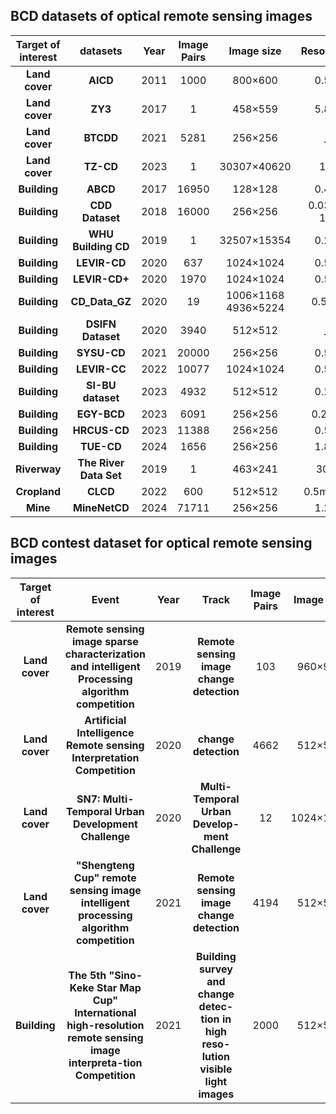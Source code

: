 ## BCD datasets of optical remote sensing images 
|Target of interest|datasets|Year|Image Pairs|Image size|Resolution|Webline|
|:---:|:---:|:---:|:---:|:---:|:---:|:---:|
|**Land cover**|**AICD**|2011|1000|800×600|0.5m|**_**|
|**Land cover**|**ZY3**|2017|1|458×559|5.8m|[link](http://poles.tpdc.ac.cn/zh-hans/data/b9748f8d-c06e-42a4-a2bc-7a185927f025/)|
|**Land cover**|**BTCDD**|2021|5281|256×256|**_**|**_**|
|**Land cover**|**TZ-CD**|2023|1|30307×40620|1m|**_**|
|**Building**|**ABCD**|2017|16950|128×128|0.4m|[link](https://github.com/gistairc/ABCDdataset)|
|**Building**|**CDD Dataset**|2018|16000|256×256|0.03m-1m|[link](https://drive.google.com/file/d/1GX656JqqOyBi_Ef0w65kDGVto-nHrNs9/edit)|
|**Building**|**WHU Building CD**|2019|1|32507×15354|0.2m|[link](https://study.rsgis.whu.edu.cn/pages/download/building_dataset.html)|
|**Building**|**LEVIR-CD**|2020|637|1024×1024|0.5m|[link](https://justchenhao.github.io/LEVIR/)|
|**Building**|**LEVIR-CD+**|2020|1970|1024×1024|0.5m|[link](https://github.com/S2Looking/Dataset)|
|**Building**|**CD_Data_GZ**|2020|19|1006×1168   4936×5224|0.55m|[link](https://github.com/daifeng2016/Change-Detection-Dataset-for-High-Resolution-Satellite-Imagery)|
|**Building**|**DSIFN Dataset**|2020|3940|512×512|**_**|[link](https://github.com/GeoZcx/A-deeply-supervised-image-fusion-network-for-change-detection-in-remote-sensing-images/tree/master/dataset)|
|**Building**|**SYSU-CD**|2021|20000|256×256|0.5m|[link](https://github.com/liumency/SYSU-CD)|
|**Building**|**LEVIR-CC**|2022|10077|1024×1024|0.5m|[link](https://github.com/Chen-Yang-Liu/RSICC)|
|**Building**|**SI-BU dataset**|2023|4932|512×512|0.2m|[link](https://github.com/liaochengcsu/BCE-Net)|
|**Building**|**EGY-BCD**|2023|6091|256×256|0.25m|[link](https://github.com/oshholail/EGY-BCD)|
|**Building**|**HRCUS-CD**|2023|11388|256×256|0.5m|[link](https://github.com/zjd1836/AERNet)|
|**Building**|**TUE-CD**|2024|1656|256×256|1.8m|[link](https://github.com/RSMagneto/MSI-Net)|
|**Riverway**|**The River Data Set**|2019|1|463×241|30m|[link](https://share.weiyun.com/5xdge4R)|
|**Cropland**|**CLCD**|2022|600|512×512|0.5m-2m|[link](https://github.com/liumency/CropLand-CD)|
|**Mine**|**MineNetCD**|2024|71711|256×256|1.2m|[link](https://huggingface.co/datasets/ericyu/MineNetCD256)|

## BCD contest dataset for optical remote sensing images
|Target of interest|Event|Year|Track|Image Pairs|Image size|Resolution|Webline|
|:---:|:---:|:---:|:---:|:---:|:---:|:---:|:---:|
|**Land cover**|**Remote sensing image sparse characterization and intelligent Processing algorithm competition**|2019|**Remote sensing image change detection**|103|960×960|**_**|[link](https://autdatamotion.github.io/RSC2019/#/home)|
|**Land cover**|**Artificial Intelligence Remote sensing Interpretation Competition**|2020|**change detection**|4662|512×512|0.5-3m|[link](https://rs.sensetime.com/)|
|**Land cover**|**SN7: Multi-Temporal Urban Development Challenge**|2020|**Multi-Temporal Urban Develop-ment Challenge**|12|1024×1024|4m|[link](https://autdatamotion.github.io/RSC2019/#/home)|
|**Land cover**|**"Shengteng Cup" remote sensing image intelligent processing algorithm competition**|2021|**Remote sensing image change detection**|4194|512×512|1m-2m|[link](http://rsipac.whu.edu.cn/subject_two_2021)|
|**Building**|**The 5th "Sino-Keke Star Map Cup" International high-resolution remote sensing image interpreta-tion Competition**|2021|**Building survey and change detec-tion in high reso-lution visible light images**|2000|512×512|2m|[link](https://www.gaofen-challenge.com/challenge)|

